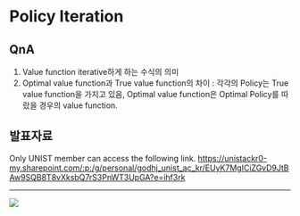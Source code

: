 # Policy Iteration

## QnA
1. Value function iterative하게 하는 수식의 의미  
2. Optimal value function과 True value function의 차이 : 각각의 Policy는 True value function을 가지고 있음, Optimal value function은 Optimal Policy를 따랐을 경우의 value function.  
## 발표자료
Only UNIST member can access the following link.
https://unistackr0-my.sharepoint.com/:p:/g/personal/godhj_unist_ac_kr/EUyK7MgICiZGvD9JtBAw9SQB8T8vXksbQ7rS3PnWT3UpGA?e=ihf3rk

***
<img src="https://user-images.githubusercontent.com/31655488/113386164-98b7fd80-93c4-11eb-9b71-5629889a4ea7.png">
